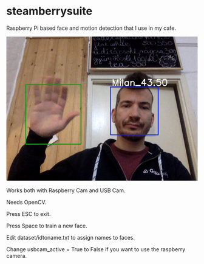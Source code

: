 # steamberrysuite

Raspberry Pi based face and motion detection that I use in my cafe.

![steamberry.png](steamberry.png)

Works both with Raspberry Cam and  USB Cam.

Needs OpenCV.

Press ESC to exit.

Press Space to train a new face.

Edit dataset/idtoname.txt to assign names to faces.

Change usbcam_active = True to False if you want to use the raspberry camera.

